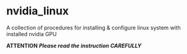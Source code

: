 # nvidia_linux
A collection of procedures for installing & configure linux system with installed nvidia GPU

**ATTENTION**
***Please read the instruction CAREFULLY***
